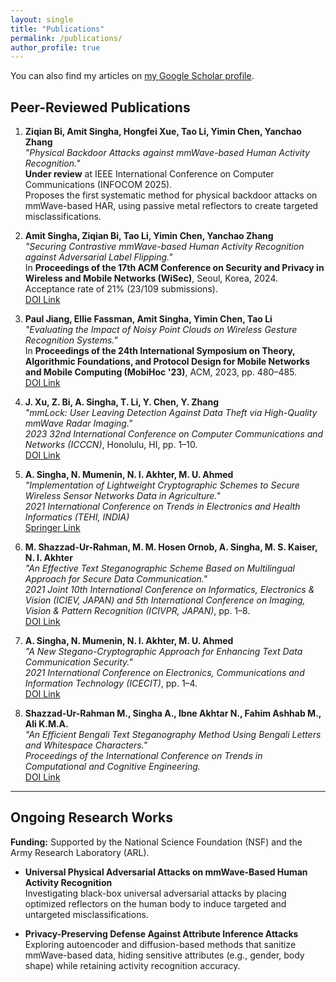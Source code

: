 ```yaml
---
layout: single
title: "Publications"
permalink: /publications/
author_profile: true
---
```


You can also find my articles on 
[my Google Scholar profile](https://scholar.google.com/citations?user=X7PsN4gAAAAJ).

## Peer-Reviewed Publications

1. **Ziqian Bi, Amit Singha, Hongfei Xue, Tao Li, Yimin Chen, Yanchao Zhang**  
   *"Physical Backdoor Attacks against mmWave-based Human Activity Recognition."*  
   **Under review** at IEEE International Conference on Computer Communications (INFOCOM 2025).  
   Proposes the first systematic method for physical backdoor attacks on mmWave-based HAR, using passive metal reflectors to create targeted misclassifications.

2. **Amit Singha, Ziqian Bi, Tao Li, Yimin Chen, Yanchao Zhang**  
   *"Securing Contrastive mmWave-based Human Activity Recognition against Adversarial Label Flipping."*  
   In **Proceedings of the 17th ACM Conference on Security and Privacy in Wireless and Mobile Networks (WiSec)**, Seoul, Korea, 2024.  
   Acceptance rate of 21% (23/109 submissions).  
   [DOI Link](https://dl.acm.org/doi/abs/10.1145/3643833.3656123)

3. **Paul Jiang, Ellie Fassman, Amit Singha, Yimin Chen, Tao Li**  
   *"Evaluating the Impact of Noisy Point Clouds on Wireless Gesture Recognition Systems."*  
   In **Proceedings of the 24th International Symposium on Theory, Algorithmic Foundations, and Protocol Design for Mobile Networks and Mobile Computing (MobiHoc '23)**, ACM, 2023, pp. 480–485.  
   [DOI Link](https://doi.org/10.1145/3565287.3617626)

4. **J. Xu, Z. Bi, A. Singha, T. Li, Y. Chen, Y. Zhang**  
   *"mmLock: User Leaving Detection Against Data Theft via High-Quality mmWave Radar Imaging."*  
   *2023 32nd International Conference on Computer Communications and Networks (ICCCN)*, Honolulu, HI, pp. 1–10.  
   [DOI Link](https://doi.org/10.1109/ICCCN58024.2023.10230151)

5. **A. Singha, N. Mumenin, N. I. Akhter, M. U. Ahmed**  
   *"Implementation of Lightweight Cryptographic Schemes to Secure Wireless Sensor Networks Data in Agriculture."*  
   *2021 International Conference on Trends in Electronics and Health Informatics (TEHI, INDIA)*  
   [Springer Link](https://link.springer.com/chapter/10.1007/978-981-16-8826-3_53)

6. **M. Shazzad-Ur-Rahman, M. M. Hosen Ornob, A. Singha, M. S. Kaiser, N. I. Akhter**  
   *"An Effective Text Steganographic Scheme Based on Multilingual Approach for Secure Data Communication."*  
   *2021 Joint 10th International Conference on Informatics, Electronics & Vision (ICIEV, JAPAN) and 5th International Conference on Imaging, Vision & Pattern Recognition (ICIVPR, JAPAN)*, pp. 1–8.  
   [DOI Link](https://doi.org/10.1109/ICIEVicIVPR52578.2021.9564231)

7. **A. Singha, N. Mumenin, N. I. Akhter, M. U. Ahmed**  
   *"A New Stegano-Cryptographic Approach for Enhancing Text Data Communication Security."*  
   *2021 International Conference on Electronics, Communications and Information Technology (ICECIT)*, pp. 1–4.  
   [DOI Link](https://doi.org/10.1109/ICECIT54077.2021.9641144)

8. **Shazzad-Ur-Rahman M., Singha A., Ibne Akhtar N., Fahim Ashhab M., Ali K.M.A.**  
   *"An Efficient Bengali Text Steganography Method Using Bengali Letters and Whitespace Characters."*  
   *Proceedings of the International Conference on Trends in Computational and Cognitive Engineering.*  
   [DOI Link](https://doi.org/10.1007/978-981-33-4673-4_38)

---

## Ongoing Research Works

**Funding:** Supported by the National Science Foundation (NSF) and the Army Research Laboratory (ARL).

- **Universal Physical Adversarial Attacks on mmWave-Based Human Activity Recognition**  
  Investigating black-box universal adversarial attacks by placing optimized reflectors on the human body to induce targeted and untargeted misclassifications.

- **Privacy-Preserving Defense Against Attribute Inference Attacks**  
  Exploring autoencoder and diffusion-based methods that sanitize mmWave-based data, hiding sensitive attributes (e.g., gender, body shape) while retaining activity recognition accuracy.
